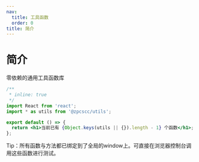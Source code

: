 ```yaml
---
nav:
  title: 工具函数
  order: 0
title: 简介
---
```


# 简介

零依赖的通用工具函数库

```jsx
/**
 * inline: true
 */
import React from 'react';
import * as utils from '@zpcscc/utils';

export default () => {
  return <h1>当前已有 {Object.keys(utils || {}).length - 1} 个函数</h1>;
};
```

Tip：所有函数与方法都已绑定到了全局的window上。可直接在浏览器控制台调用这些函数进行测试。
